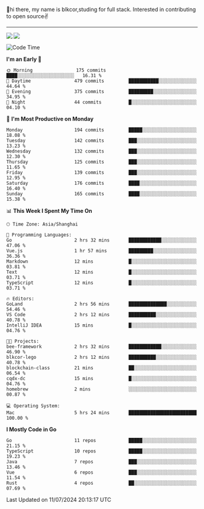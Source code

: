 👋hi there, my name is blkcor,studing for full stack.
Interested in contributing to open source✌️

<hr/>

![](https://github-readme-stats.vercel.app/api?username=blkcor)
<a href="https://github.com/blkcor/github-readme-stats">
    <img align="left" src="https://github-readme-stats.vercel.app/api/top-langs/?username=blkcor&hide=jupyter%20notebook,shaderlab,tex,c%23&langs_count=9" />
</a>


<!--START_SECTION:waka-->
![Code Time](http://img.shields.io/badge/Code%20Time-1%2C156%20hrs%2022%20mins-blue)

**I'm an Early 🐤** 

```text
🌞 Morning                175 commits         ████░░░░░░░░░░░░░░░░░░░░░   16.31 % 
🌆 Daytime                479 commits         ███████████░░░░░░░░░░░░░░   44.64 % 
🌃 Evening                375 commits         █████████░░░░░░░░░░░░░░░░   34.95 % 
🌙 Night                  44 commits          █░░░░░░░░░░░░░░░░░░░░░░░░   04.10 % 
```
📅 **I'm Most Productive on Monday** 

```text
Monday                   194 commits         █████░░░░░░░░░░░░░░░░░░░░   18.08 % 
Tuesday                  142 commits         ███░░░░░░░░░░░░░░░░░░░░░░   13.23 % 
Wednesday                132 commits         ███░░░░░░░░░░░░░░░░░░░░░░   12.30 % 
Thursday                 125 commits         ███░░░░░░░░░░░░░░░░░░░░░░   11.65 % 
Friday                   139 commits         ███░░░░░░░░░░░░░░░░░░░░░░   12.95 % 
Saturday                 176 commits         ████░░░░░░░░░░░░░░░░░░░░░   16.40 % 
Sunday                   165 commits         ████░░░░░░░░░░░░░░░░░░░░░   15.38 % 
```


📊 **This Week I Spent My Time On** 

```text
🕑︎ Time Zone: Asia/Shanghai

💬 Programming Languages: 
Go                       2 hrs 32 mins       ████████████░░░░░░░░░░░░░   47.06 % 
Vue.js                   1 hr 57 mins        █████████░░░░░░░░░░░░░░░░   36.36 % 
Markdown                 12 mins             █░░░░░░░░░░░░░░░░░░░░░░░░   03.81 % 
Text                     12 mins             █░░░░░░░░░░░░░░░░░░░░░░░░   03.71 % 
TypeScript               12 mins             █░░░░░░░░░░░░░░░░░░░░░░░░   03.71 % 

🔥 Editors: 
GoLand                   2 hrs 56 mins       ██████████████░░░░░░░░░░░   54.46 % 
VS Code                  2 hrs 12 mins       ██████████░░░░░░░░░░░░░░░   40.78 % 
IntelliJ IDEA            15 mins             █░░░░░░░░░░░░░░░░░░░░░░░░   04.76 % 

🐱‍💻 Projects: 
bee-framework            2 hrs 32 mins       ████████████░░░░░░░░░░░░░   46.90 % 
blkcor-lego              2 hrs 12 mins       ██████████░░░░░░░░░░░░░░░   40.78 % 
blockchain-class         21 mins             ██░░░░░░░░░░░░░░░░░░░░░░░   06.54 % 
cqdx-dc                  15 mins             █░░░░░░░░░░░░░░░░░░░░░░░░   04.76 % 
homebrew                 2 mins              ░░░░░░░░░░░░░░░░░░░░░░░░░   00.87 % 

💻 Operating System: 
Mac                      5 hrs 24 mins       █████████████████████████   100.00 % 
```

**I Mostly Code in Go** 

```text
Go                       11 repos            █████░░░░░░░░░░░░░░░░░░░░   21.15 % 
TypeScript               10 repos            █████░░░░░░░░░░░░░░░░░░░░   19.23 % 
Java                     7 repos             ███░░░░░░░░░░░░░░░░░░░░░░   13.46 % 
Vue                      6 repos             ███░░░░░░░░░░░░░░░░░░░░░░   11.54 % 
Rust                     4 repos             ██░░░░░░░░░░░░░░░░░░░░░░░   07.69 % 
```




 Last Updated on 11/07/2024 20:13:17 UTC
<!--END_SECTION:waka-->


